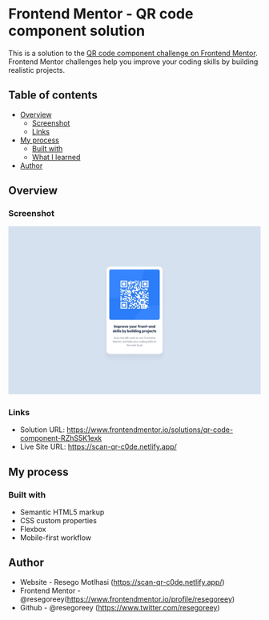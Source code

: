 # Frontend Mentor - QR code component solution

This is a solution to the [QR code component challenge on Frontend Mentor](https://www.frontendmentor.io/challenges/qr-code-component-iux_sIO_H). Frontend Mentor challenges help you improve your coding skills by building realistic projects. 

## Table of contents

- [Overview](#overview)
  - [Screenshot](#screenshot)
  - [Links](#links)
- [My process](#my-process)
  - [Built with](#built-with)
  - [What I learned](#what-i-learned)
- [Author](#author)


## Overview

### Screenshot

![alt text](design/desktop-design.jpg)



### Links

- Solution URL: https://www.frontendmentor.io/solutions/qr-code-component-RZhS5K1exk
- Live Site URL: https://scan-qr-c0de.netlify.app/

## My process

### Built with

- Semantic HTML5 markup
- CSS custom properties
- Flexbox
- Mobile-first workflow


## Author

- Website - Resego Motlhasi (https://scan-qr-c0de.netlify.app/)
- Frontend Mentor - @resegoreey(https://www.frontendmentor.io/profile/resegoreey)
- Github - @resegoreey (https://www.twitter.com/resegoreey)


